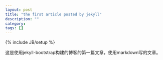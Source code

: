 ```yaml
---
layout: post
title: "the first article posted by jekyll"
description: ""
category: 
tags: []
---
```

{% include JB/setup %}

这是使用jekyll-bootstrap构建的博客的第一篇文章，使用markdown写的文章。